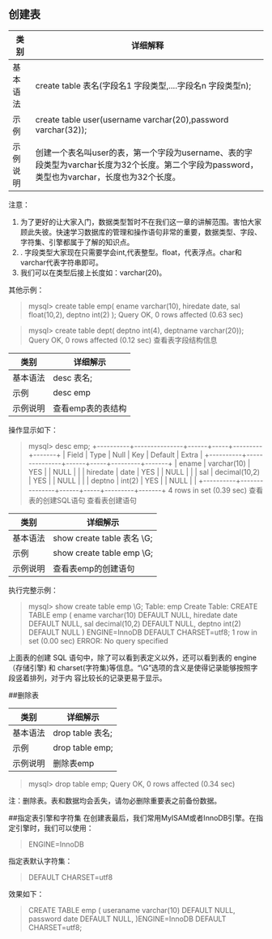 ## 创建表

|类别 |	详细解释|
| -- | -- |
|基本语法|	create table 表名(字段名1 字段类型,....字段名n 字段类型n);|
|示例|	create table user(username varchar(20),password varchar(32));|
|示例说明|	创建一个表名叫user的表，第一个字段为username、表的字段类型为varchar长度为32个长度。第二个字段为password，类型也为varchar，长度也为32个长度。|

注意：
1. 为了更好的让大家入门，数据类型暂时不在我们这一章的讲解范围。害怕大家顾此失彼。快速学习数据库的管理和操作语句非常的重要，数据类型、字段、字符集、引擎都属于了解的知识点。
2. . 字段类型大家现在只需要学会int,代表整型。float，代表浮点。char和varchar代表字符串即可。
3. 我们可以在类型后接上长度如：varchar(20)。

其他示例：

> mysql> create table emp( 
ename varchar(10), 
hiredate date, 
sal float(10,2), 
deptno int(2) 
);
Query OK, 0 rows affected (0.63 sec)

> mysql> create table dept( deptno int(4), deptname varchar(20)); 
Query OK, 0 rows affected (0.12 sec)
查看表字段结构信息

|类别 |	详细解示|
| -- | -- |
|基本语法|	desc 表名;|
|示例|	desc emp|
|示例说明|	查看emp表的表结构|

操作显示如下：

> mysql> desc emp; 
+----------+---------------+------+-----+---------+-------+ 
| Field | Type | Null | Key | Default | Extra | 
+----------+---------------+------+-----+---------+-------+ 
| ename | varchar(10) | YES | | NULL | | 
| hiredate | date | YES | | NULL | | 
| sal | decimal(10,2) | YES | | NULL | | 
| deptno | int(2) | YES | | NULL | | 
+----------+---------------+------+-----+---------+-------+ 
4 rows in set (0.39 sec) 
查看表的创建SQL语句
查看表创建语句

|类别 |	详细解示|
| -- | -- |
|基本语法|	show create table 表名 \G;|
|示例|	show create table emp \G;|
|示例说明|	查看表emp的创建语句|

执行完整示例：

> mysql> show create table emp \G; 
Table: emp 
Create Table: CREATE TABLE emp ( 
ename varchar(10) DEFAULT NULL, 
hiredate date DEFAULT NULL, 
sal decimal(10,2) DEFAULT NULL, 
deptno int(2) DEFAULT NULL 
) ENGINE=InnoDB DEFAULT CHARSET=utf8;
1 row in set (0.00 sec)
ERROR: 
No query specified 

上面表的创建 SQL 语句中，除了可以看到表定义以外，还可以看到表的 engine（存储引擎) 和 charset(字符集)等信息。“\G”选项的含义是使得记录能够按照字段竖着排列，对于内 容比较长的记录更易于显示。

##删除表

|类别 |	详细解示|
| -- | -- |
|基本语法|	drop table 表名;|
|示例|	drop table emp;|
|示例说明|	删除表emp|

> mysql> drop table emp; 
Query OK, 0 rows affected (0.34 sec)

注：删除表。表和数据均会丢失，请勿必删除重要表之前备份数据。

##指定表引擎和字符集
在创建表最后，我们常用MyISAM或者InnoDB引擎。在指定引擎时，我们可以使用：

> ENGINE=InnoDB

指定表默认字符集：

> DEFAULT CHARSET=utf8

效果如下：

> CREATE TABLE emp ( 
    useraname varchar(10) DEFAULT NULL, 
    password date DEFAULT NULL, 
)ENGINE=InnoDB DEFAULT CHARSET=utf8;